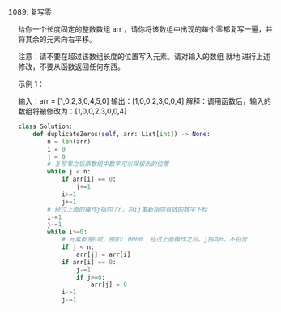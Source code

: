 1089. 复写零

给你一个长度固定的整数数组 arr ，请你将该数组中出现的每个零都复写一遍，并将其余的元素向右平移。

注意：请不要在超过该数组长度的位置写入元素。请对输入的数组 就地 进行上述修改，不要从函数返回任何东西。

 

示例 1：

输入：arr = [1,0,2,3,0,4,5,0]
输出：[1,0,0,2,3,0,0,4]
解释：调用函数后，输入的数组将被修改为：[1,0,0,2,3,0,0,4]
































```py
class Solution:
    def duplicateZeros(self, arr: List[int]) -> None:
        n = len(arr)
        i = 0
        j = 0
        # 复写零之后原数组中数字可以保留到的位置
        while j < n:
            if arr[i] == 0:
                j+=1
            i+=1
            j+=1
        # 经过上面的操作j指向了n，将ij重新指向有效的数字下标
        i-=1
        j-=1
        while i>=0:
            # 元素都是0时，例如: 0000  经过上面操作之后，j指向n，不符合
            if j < n:
                arr[j] = arr[i]
            if arr[i] == 0:
                j-=1
                if j>=0:
                    arr[j] = 0
            i-=1
            j-=1